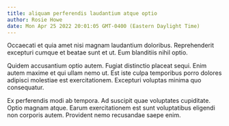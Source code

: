 ```yaml
---
title: aliquam perferendis laudantium atque optio
author: Rosie Howe
date: Mon Apr 25 2022 20:01:05 GMT-0400 (Eastern Daylight Time)
---
```

Occaecati et quia amet nisi magnam laudantium doloribus. Reprehenderit excepturi cumque et beatae sunt et ut. Eum blanditiis nihil optio.

 Quidem accusantium optio autem. Fugiat distinctio placeat sequi. Enim autem maxime et qui ullam nemo ut. Est iste culpa temporibus porro dolores adipisci molestiae est exercitationem. Excepturi voluptas minima quo consequatur.

 Ex perferendis modi ab tempora. Ad suscipit quae voluptates cupiditate. Optio magnam atque. Earum exercitationem est sunt voluptatibus eligendi non corporis autem. Provident nemo recusandae saepe enim.